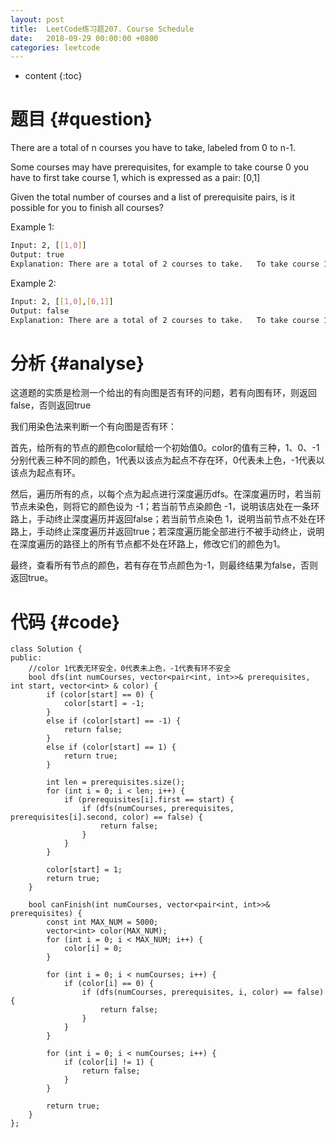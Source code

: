 ```yaml
---
layout: post
title:  LeetCode练习题207. Course Schedule
date:   2018-09-29 00:00:00 +0800
categories: leetcode
---
```


* content
{:toc}



# 题目  {#question}
There are a total of n courses you have to take, labeled from 0 to n-1.

Some courses may have prerequisites, for example to take course 0 you have to first take course 1, which is expressed as a pair: [0,1]

Given the total number of courses and a list of prerequisite pairs, is it possible for you to finish all courses?

Example 1:

```bash
Input: 2, [[1,0]]
Output: true
Explanation: There are a total of 2 courses to take.   To take course 1 you should have finished course 0. So it is possible.
```

Example 2:

```bash
Input: 2, [[1,0],[0,1]]
Output: false
Explanation: There are a total of 2 courses to take.   To take course 1 you should have finished course 0, and to take course 0 you should   also have finished course 1. So it is impossible.
```


# 分析  {#analyse}
这道题的实质是检测一个给出的有向图是否有环的问题，若有向图有环，则返回false，否则返回true

我们用染色法来判断一个有向图是否有环：

首先，给所有的节点的颜色color赋给一个初始值0。color的值有三种，1、0、-1分别代表三种不同的颜色，1代表以该点为起点不存在环，0代表未上色，-1代表以该点为起点有环。

然后，遍历所有的点，以每个点为起点进行深度遍历dfs。在深度遍历时，若当前节点未染色，则将它的颜色设为 -1；若当前节点染颜色 -1，说明该店处在一条环路上，手动终止深度遍历并返回false；若当前节点染色 1，说明当前节点不处在环路上，手动终止深度遍历并返回true；若深度遍历能全部进行不被手动终止，说明在深度遍历的路径上的所有节点都不处在环路上，修改它们的颜色为1。

最终，查看所有节点的颜色，若有存在节点颜色为-1，则最终结果为false，否则返回true。


# 代码  {#code}
```
class Solution {
public:
    //color 1代表无环安全，0代表未上色，-1代表有环不安全
    bool dfs(int numCourses, vector<pair<int, int>>& prerequisites, int start, vector<int> & color) {
        if (color[start] == 0) {
            color[start] = -1;
        }
        else if (color[start] == -1) {
            return false;
        }
        else if (color[start] == 1) {
            return true;
        }

        int len = prerequisites.size();
        for (int i = 0; i < len; i++) {
            if (prerequisites[i].first == start) {
                if (dfs(numCourses, prerequisites, prerequisites[i].second, color) == false) {
                    return false;
                }
            }
        }

        color[start] = 1;
        return true;
    }

    bool canFinish(int numCourses, vector<pair<int, int>>& prerequisites) {
        const int MAX_NUM = 5000;
        vector<int> color(MAX_NUM);
        for (int i = 0; i < MAX_NUM; i++) {
            color[i] = 0;
        }

        for (int i = 0; i < numCourses; i++) {
            if (color[i] == 0) {
                if (dfs(numCourses, prerequisites, i, color) == false) {
                    return false;
                }
            }
        }

        for (int i = 0; i < numCourses; i++) {
            if (color[i] != 1) {
                return false;
            }
        }

        return true;
    }
};
```